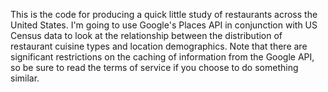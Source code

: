 This is the code for producing a quick little study of restaurants across the United States. I'm going to use Google's Places API in conjunction with US Census data to look at the relationship between the distribution of restaurant cuisine types and location demographics.
Note that there are significant restrictions on the caching of information from the Google API, so be sure to read the terms of service if you choose to do something similar.
